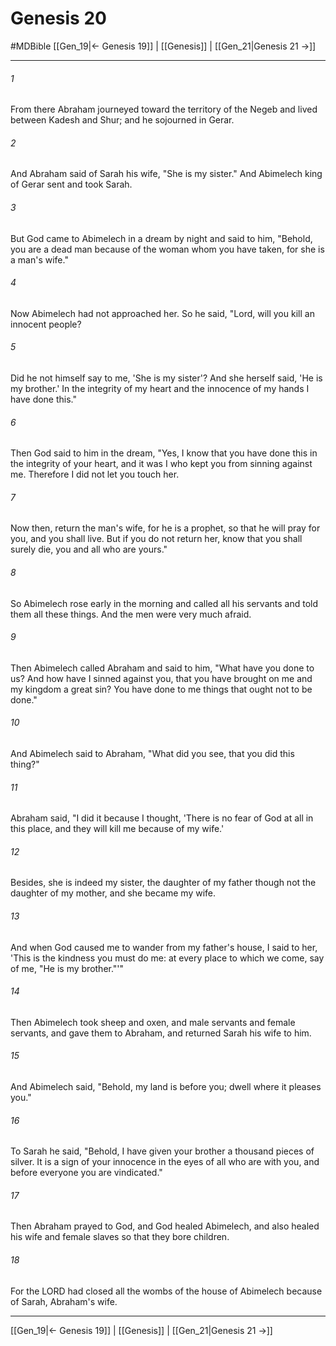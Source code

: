 # Genesis 20
#MDBible
[[Gen_19|← Genesis 19]] | [[Genesis]] | [[Gen_21|Genesis 21 →]]

***

###### 1 
From there Abraham journeyed toward the territory of the Negeb and lived between Kadesh and Shur; and he sojourned in Gerar. 

###### 2 
And Abraham said of Sarah his wife, "She is my sister." And Abimelech king of Gerar sent and took Sarah. 

###### 3 
But God came to Abimelech in a dream by night and said to him, "Behold, you are a dead man because of the woman whom you have taken, for she is a man's wife." 

###### 4 
Now Abimelech had not approached her. So he said, "Lord, will you kill an innocent people? 

###### 5 
Did he not himself say to me, 'She is my sister'? And she herself said, 'He is my brother.' In the integrity of my heart and the innocence of my hands I have done this." 

###### 6 
Then God said to him in the dream, "Yes, I know that you have done this in the integrity of your heart, and it was I who kept you from sinning against me. Therefore I did not let you touch her. 

###### 7 
Now then, return the man's wife, for he is a prophet, so that he will pray for you, and you shall live. But if you do not return her, know that you shall surely die, you and all who are yours." 

###### 8 
So Abimelech rose early in the morning and called all his servants and told them all these things. And the men were very much afraid. 

###### 9 
Then Abimelech called Abraham and said to him, "What have you done to us? And how have I sinned against you, that you have brought on me and my kingdom a great sin? You have done to me things that ought not to be done." 

###### 10 
And Abimelech said to Abraham, "What did you see, that you did this thing?" 

###### 11 
Abraham said, "I did it because I thought, 'There is no fear of God at all in this place, and they will kill me because of my wife.' 

###### 12 
Besides, she is indeed my sister, the daughter of my father though not the daughter of my mother, and she became my wife. 

###### 13 
And when God caused me to wander from my father's house, I said to her, 'This is the kindness you must do me: at every place to which we come, say of me, "He is my brother."'" 

###### 14 
Then Abimelech took sheep and oxen, and male servants and female servants, and gave them to Abraham, and returned Sarah his wife to him. 

###### 15 
And Abimelech said, "Behold, my land is before you; dwell where it pleases you." 

###### 16 
To Sarah he said, "Behold, I have given your brother a thousand pieces of silver. It is a sign of your innocence in the eyes of all who are with you, and before everyone you are vindicated." 

###### 17 
Then Abraham prayed to God, and God healed Abimelech, and also healed his wife and female slaves so that they bore children. 

###### 18 
For the LORD had closed all the wombs of the house of Abimelech because of Sarah, Abraham's wife. 

***

[[Gen_19|← Genesis 19]] | [[Genesis]] | [[Gen_21|Genesis 21 →]]
